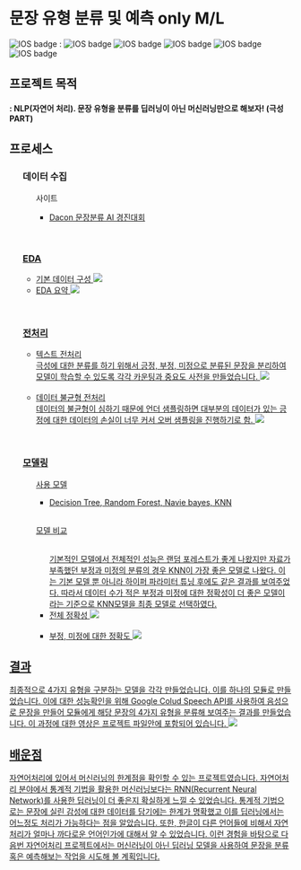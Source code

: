 
<h1> 문장 유형 분류 및 예측 only M/L </h1>

![IOS badge](https://img.shields.io/badge/python-3.7-blue?style=flat-square&logo=python&logoColor=ffdd54&style=plastic)  : 
![IOS badge](https://img.shields.io/badge/-pandas-lightgrey)
![IOS badge](https://img.shields.io/badge/-numpy-lightgrey)
![IOS badge](https://img.shields.io/badge/-matplotlib-lightgrey)
![IOS badge](https://img.shields.io/badge/-seaborn-lightgrey)
![IOS badge](https://img.shields.io/badge/-scikit_learn-lightgrey)</br>


<h2> 프로젝트 목적 </h2>
<h4> : NLP(자연어 처리). 문장 유형을 분류를 딥러닝이 아닌 머신러닝만으로 해보자! (극성 PART)

</br>

<h2> 프로세스 </h2>

<ul> <h3> 데이터 수집 </h3>

<ul>사이트<ul>
  <li> <a href = 'https://dacon.io/competitions/official/236037/overview/description'> Dacon 문장분류 AI 경진대회 </li>
  </ul></ul></ul>
  </br>
  
<ul><h3>EDA</h3><ul>
<li> 기본 데이터 구성 <img src = 'https://user-images.githubusercontent.com/119479455/226285719-d78f40a7-79cd-43e4-b6da-5f0f82e7ce89.png'></li>

<li> EDA 요약 <img src = 'https://user-images.githubusercontent.com/119479455/226285978-7b3ddf1f-a056-4cdf-be68-aeaf1392bf95.png'></li>

</ul></ul>

</br>

<ul><h3>전처리</h3><ul>
<li> 텍스트 전처리 </br>
 극성에 대한 분류를 하기 위해서 긍정, 부정, 미정으로 분류된 문장을 분리하여 모델이 학습할 수 있도록 각각 카운팅과 중요도 사전을 만들었습니다.
<img src = 'https://user-images.githubusercontent.com/119479455/226286426-ab42199e-ad4b-472f-946e-03b095ac290a.png'></li>
  
  </br>
  
<li>데이터 불균형 전처리</br>
데이터의 불균형이 심하기 때문에 언더 샘플링하면 대부분의 데이터가 있는 긍정에 대한 데이터의 손실이 너무 커서 오버 샘플링을 진행하기로 함.
<img src= 'https://user-images.githubusercontent.com/119479455/226288548-bd409e5f-b912-4852-9c51-8ab2d9bd81a8.png'></li></ul>
    
  </ul></ul>
  
  </br>
  

<ul><h3>모델링</h3>
  
  <ul> 사용 모델<ul>
  <li> Decision Tree, Random Forest, Navie bayes, KNN </li>
    </ul></ul>
    
   </br>
   
  <ul> 모델 비교<ul></br>
  기본적인 모델에서 전체적인 성능은 랜덤 포레스트가 좋게 나왔지만 자료가 부족했던 부정과 미정의 분류의 경우 KNN이 가장 좋은 모델로 나왔다. 이는 기본 모델 뿐 아니라 하이퍼 파라미터 튜닝 후에도 같은 결과를 보여주었다. 따라서 데이터 수가 적은 부정과 미정에 대한 정확성이 더 좋은 모델이라는 기준으로 KNN모델을 최종 모델로 선택하였다.
  <li> 전체 정확성 
    <img src = 'https://user-images.githubusercontent.com/119479455/226291116-7470a3a3-0351-4e40-a2b5-7528e1b3ab37.png'></li></br>
  <li>부정, 미정에 대한 정확도
    <img src = 'https://user-images.githubusercontent.com/119479455/226291536-25e65509-f3ce-4240-84b9-288dce66d984.png'></li>

</ul></ul></ul>
  
 
 <h2> 결과 </h2>
 최종적으로 4가지 유형을 구분하는 모델을 각각 만들었습니다. 이를 하나의 모듈로 만들었습니다. 이에 대한 성능확인을 위해 Google Colud Speech API를 사용하여 음성으로 문장을 만들어 모듈에게 해당 문장의 4가지 유형을 분류해 보여주는 결과를 만들었습니다. 이 과정에 대한 영상은 프로젝트 파일안에 포함되어 있습니다.
 <img src = 'https://user-images.githubusercontent.com/119479455/226292354-3649d047-bb7d-4b14-94ba-8ebd9e893b13.png'>

 
 <h2> 배운점 </h2>
 자연어처리에 있어서 머신러닝의 한계점을 확인할 수 있는 프로젝트였습니다. 자연어처리 분야에서 통계적 기법을 활용한 머신러닝보다는 RNN(Recurrent Neural Network)를 사용한 딥러닝이 더 좋은지 확실하게 느낄 수 있었습니다. 통계적 기법으로는 문장에 실린 감성에 대한 데이터를 담기에는 한계가 명확했고 이를 딥러닝에서는 어느정도 처리가 가능하다는 점을 알았습니다. 또한, 한글이 다른 언어들에 비해서 자연처리가 얼마나 까다로운 언어인가에 대해서 알 수 있었습니다. 이런 경험을 바탕으로 다음번 자연어처리 프로젝트에서는 머신러닝이 아닌 딥러닝 모델을 사용하여 문장을 분류 혹은 예측해보는 작업을 시도해 볼 계획입니다.

 
 

